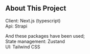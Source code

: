 ## About This Project

Client: Next.js (typescript) <br />
Api: Strapi

And these packages have been used; <br />
State management: Zustand <br />
UI: Tailwind CSS <br />
